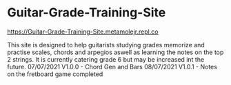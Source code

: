 # Guitar-Grade-Training-Site
https://Guitar-Grade-Training-Site.metamolejr.repl.co

This site is designed to help guitarists studying grades memorize and practise scales, chords and arpegios aswell as learning the notes on the top 2 strings. It is currently catering grade 6 but may be increased int the future.
07/07/2021 V1.0.0 - Chord Gen and Bars
08/07/2021 V1.0.1 - Notes on the fretboard game completed
